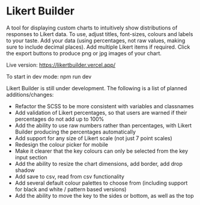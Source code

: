 # Likert Builder

A tool for displaying custom charts to intuitively show distributions of responses to Likert data. To use, adjust titles, font-sizes, colours and labels to your taste. Add your data (using percentages, not raw values, making sure to include decimal places). Add multiple Likert items if required. Click the export buttons to produce png or jpg images of your chart.

Live version: https://likertbuilder.vercel.app/

To start in dev mode: npm run dev

Likert Builder is still under development. The following is a list of planned additions/changes:

- Refactor the SCSS to be more consistent with variables and classnames
- Add validation of Likert percentages, so that users are warned if their percentages do not add up to 100%
- Add the ability to use raw numbers rather than percentages, with Likert Builder producing the percentages automatically
- Add support for any size of Likert scale (not just 7 point scales)
- Redesign the colour picker for mobile
- Make it clearer that the key colours can only be selected from the key input section
- Add the ability to resize the chart dimensions, add border, add drop shadow
- Add save to csv, read from csv functionality
- Add several default colour palettes to choose from (including support for black and white / pattern based versions)
- Add the ability to move the key to the sides or bottom, as well as the top
